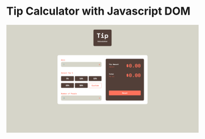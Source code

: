 # Tip Calculator with Javascript DOM

![text](https://github.com/SamoudiAnas/Tip-Calculator-with-JS-DOM/blob/main/images/Interface%20Preview.png)
